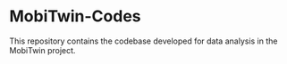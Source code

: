 # MobiTwin-Codes
This repository contains the codebase developed for data analysis in the MobiTwin project.
